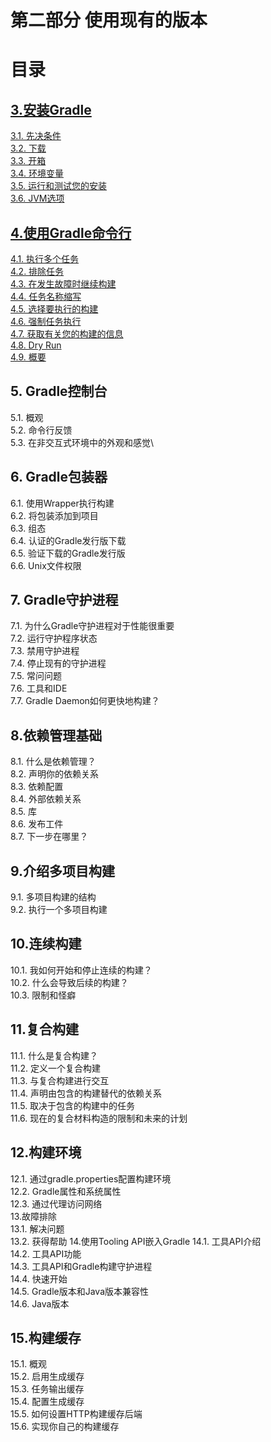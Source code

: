 # 第二部分 使用现有的版本
**目录**
======
## [3.安装Gradle](第三章%20安装Gradle.md)
[3.1. 先决条件](第三章%20安装Gradle.md#3.1.先决条件)\
[3.2. 下载](第三章%20安装Gradle.md#3.2.-下载)\
[3.3. 开箱](第三章%20安装Gradle.md#3.3.-开箱)\
[3.4. 环境变量](第三章%20安装Gradle.md#3.4.-环境变量)\
[3.5. 运行和测试您的安装](第三章%20安装Gradle.md#3.5.-运行和测试您的安装)\
[3.6. JVM选项](第三章%20安装Gradle.md#3.6.-jvm选项)

## [4.使用Gradle命令行](第四章%20使用Gradle命令行.md)
[4.1. 执行多个任务](第四章%20使用Gradle命令行.md#4.1.-执行多个任务)\
[4.2. 排除任务](第四章%20使用Gradle命令行.md#4.2.-排除任务)\
[4.3. 在发生故障时继续构建](第四章%20使用Gradle命令行.md#4.3.-在发生故障时继续构建)\
[4.4. 任务名称缩写](第四章%20使用Gradle命令行.md#4.4.-任务名称缩写)\
[4.5. 选择要执行的构建](第四章%20使用Gradle命令行.md#4.5.-选择要执行的构建)\
[4.6. 强制任务执行](第四章%20使用Gradle命令行.md#4.6.-强制任务执行)\
[4.7. 获取有关您的构建的信息](第四章%20使用Gradle命令行.md#4.7.-获取有关您的构建的信息)\
[4.8. Dry Run](第四章%20使用Gradle命令行.md#4.8.-dry-run)\
[4.9. 概要](第四章%20使用Gradle命令行.md#4.9.-概要)
## 5. Gradle控制台
5.1. 概观\
5.2. 命令行反馈\
5.3. 在非交互式环境中的外观和感觉\
## 6. Gradle包装器
6.1. 使用Wrapper执行构建\
6.2. 将包装添加到项目\
6.3. 组态\
6.4. 认证的Gradle发行版下载\
6.5. 验证下载的Gradle发行版\
6.6. Unix文件权限
## 7. Gradle守护进程
7.1. 为什么Gradle守护进程对于性能很重要\
7.2. 运行守护程序状态\
7.3. 禁用守护进程\
7.4. 停止现有的守护进程\
7.5. 常问问题\
7.6. 工具和IDE\
7.7. Gradle Daemon如何更快地构建？
## 8.依赖管理基础
8.1. 什么是依赖管理？\
8.2. 声明你的依赖关系\
8.3. 依赖配置\
8.4. 外部依赖关系\
8.5. 库\
8.6. 发布工件\
8.7. 下一步在哪里？
## 9.介绍多项目构建
9.1. 多项目构建的结构\
9.2. 执行一个多项目构建
## 10.连续构建
10.1. 我如何开始和停止连续的构建？\
10.2. 什么会导致后续的构建？\
10.3. 限制和怪癖
## 11.复合构建
11.1. 什么是复合构建？\
11.2. 定义一个复合构建\
11.3. 与复合构建进行交互\
11.4. 声明由包含的构建替代的依赖关系\
11.5. 取决于包含的构建中的任务\
11.6. 现在的复合材料构造的限制和未来的计划
## 12.构建环境
12.1. 通过gradle.properties配置构建环境\
12.2. Gradle属性和系统属性\
12.3. 通过代理访问网络\
13.故障排除\
13.1. 解决问题\
13.2. 获得帮助
14.使用Tooling API嵌入Gradle
14.1. 工具API介绍\
14.2. 工具API功能\
14.3. 工具API和Gradle构建守护进程\
14.4. 快速开始\
14.5. Gradle版本和Java版本兼容性\
14.6. Java版本
## 15.构建缓存
15.1. 概观\
15.2. 启用生成缓存\
15.3. 任务输出缓存\
15.4. 配置生成缓存\
15.5. 如何设置HTTP构建缓存后端\
15.6. 实现你自己的构建缓存